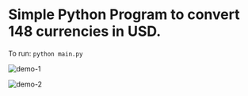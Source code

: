 # Simple Python Program to convert 148 currencies in USD.

To run: `python main.py`

![demo-1](https://user-images.githubusercontent.com/48546357/203381639-6d786ed8-01b4-420b-b100-2769631d99b5.png)

![demo-2](https://user-images.githubusercontent.com/48546357/203381643-fe63ae32-7391-466c-9ff1-465338536383.png)
